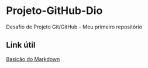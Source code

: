 # Projeto-GitHub-Dio
Desafio de Projeto Git/GitHub - Meu primeiro repositório

## Link útil
[Basicão do Markdown](https://www.markdownguide.org/basic-syntax/)
